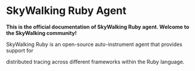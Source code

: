 # SkyWalking Ruby Agent

**This is the official documentation of SkyWalking Ruby agent. Welcome to the SkyWalking community!**

SkyWalking Ruby is an open-source auto-instrument agent that provides support for

distributed tracing across different frameworks within the Ruby language.